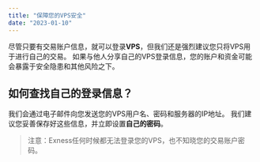 ```yaml
---
title: "保障您的VPS安全"
date: "2023-01-10"
---
```


尽管只要有交易账户信息，就可以登录**VPS**，但我们还是强烈建议您只将VPS用于进行自己的交易。 如果与他人分享自己的VPS登录信息，您的账户和资金可能会暴露于安全隐患和其他风险之下。

## 如何查找自己的登录信息？

我们会通过电子邮件向您发送您的VPS用户名、密码和服务器的IP地址。 我们建议您妥善保存好这些信息，并立即设置**自己的密码**。

> 注意：Exness任何时候都无法登录您的VPS，也不知晓您的交易账户密码。
